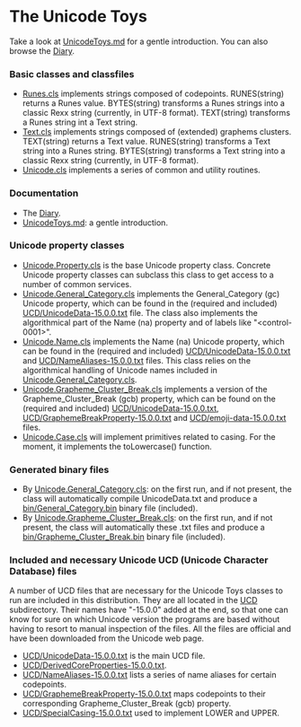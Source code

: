 # The Unicode Toys

Take a look at [UnicodeToys.md](doc/UnicodeToys.md) for a gentle introduction. You can also browse the [Diary](doc/Diary.md).

### Basic classes and classfiles

* [Runes.cls](Runes.cls) implements strings composed of codepoints. RUNES(string) returns a Runes value. BYTES(string) transforms a Runes strings into a classic Rexx string (currently, in UTF-8 format). TEXT(string) transforms a Runes string int a Text string.
* [Text.cls](Text.cls) implements strings composed of (extended) graphems clusters. TEXT(string) returns a Text value. RUNES(string) transforms a Text string into a Runes string. BYTES(string) transforms a Text string into a classic Rexx string (currently, in UTF-8 format).
* [Unicode.cls](Unicode.cls) implements a series of common and utility routines.

### Documentation

* The [Diary](doc/Diary.md).
* [UnicodeToys.md](doc/UnicodeToys.md): a gentle introduction.

### Unicode property classes
  
* [Unicode.Property.cls](properties/Unicode.Property.cls) is the base Unicode property class. Concrete Unicode property classes can subclass this class to get access to a number of common services.
* [Unicode.General_Category.cls](properties/Unicode.General_Category.cls) implements the General_Category (gc) Unicode property, which can be found in the (required and included) [UCD/UnicodeData-15.0.0.txt](UCD/UnicodeData-15.0.0.txt) file. The class also implements the algorithmical part of the Name (na) property and of labels like "&lt;control-0001&gt;".
* [Unicode.Name.cls](properties/Unicode.Name.cls) implements the Name (na) Unicode property, which can be found in the (required and included) [UCD/UnicodeData-15.0.0.txt](UCD/UnicodeData-15.0.0.txt) and [UCD/NameAliases-15.0.0.txt](UCD/NameAliases-15.0.0.txt) files. This class relies on the algorithmical handling of Unicode names included in [Unicode.General_Category.cls](Unicode.General_Category.cls).
* [Unicode.Grapheme_Cluster_Break.cls](properties/Unicode.Grapheme_Cluster_Break.cls) implements a version of the Grapheme_Cluster_Break (gcb) property, which can be found on the (required and included) [UCD/UnicodeData-15.0.0.txt](UCD/UnicodeData-15.0.0.txt), [UCD/GraphemeBreakProperty-15.0.0.txt](UCD/GraphemeBreakProperty-15.0.0.txt) and [UCD/emoji-data-15.0.0.txt](UCD/emoji-data-15.0.0.txt) files.
* [Unicode.Case.cls](properties/Unicode.Case.cls) will implement primitives related to casing. For the moment, it implements the toLowercase() function.

### Generated binary files

* By [Unicode.General_Category.cls](properties/Unicode.General_Category.cls): on the first run, and if not present, the class will automatically compile UnicodeData.txt and produce a [bin/General_Category.bin](bin/General_Category.bin) binary file (included).
* By [Unicode.Grapheme_Cluster_Break.cls](properties/Unicode.Grapheme_Cluster_Break.cls): on the first run, and if not present, the class will automatically these .txt files and produce a [bin/Grapheme_Cluster_Break.bin](bin/Grapheme_Cluster_Break.bin) binary file (included).

### Included and necessary Unicode UCD (Unicode Character Database) files

A number of UCD files that are necessary for the Unicode Toys classes to run are included in this distribution. They are all located in the [UCD](UCD/) subdirectory. Their names have "-15.0.0" added at the end, so that one can know for sure on which Unicode version the programs are based without having to resort to manual inspection of the files. All the files are official and have been downloaded from the Unicode web page.

* [UCD/UnicodeData-15.0.0.txt](UCD/UnicodeData-15.0.0.txt) is the main UCD file.
* [UCD/DerivedCoreProperties-15.0.0.txt](UCD/DerivedCoreProperties-15.0.0.txt).
* [UCD/NameAliases-15.0.0.txt](UCD/NameAliases-15.0.0.txt) lists a series of name aliases for certain codepoints.
* [UCD/GraphemeBreakProperty-15.0.0.txt](UCD/GraphemeBreakProperty-15.0.0.txt) maps codepoints to their corresponding Grapheme_Cluster_Break (gcb) property.
* [UCD/SpecialCasing-15.0.0.txt](UCD/SpecialCasing-15.0.0.txt) used to implement LOWER and UPPER.
